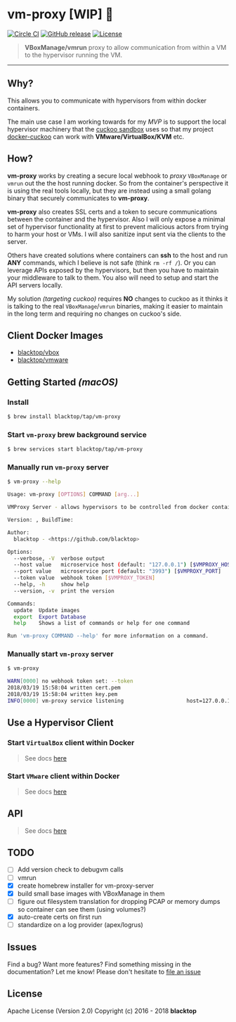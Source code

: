 # vm-proxy [WIP] :construction:

[![Circle CI](https://circleci.com/gh/blacktop/vm-proxy.png?style=shield)](https://circleci.com/gh/blacktop/vm-proxy) [![GitHub release](https://img.shields.io/github/release/blacktop/vm-proxy.svg)](https://github.com/https://github.com/blacktop/vm-proxy/releases/releases) [![License](https://img.shields.io/badge/licence-Apache%202.0-blue.svg)](LICENSE)

> **VBoxManage/vmrun** proxy to allow communication from within a VM to the hypervisor running the VM.

---

## Why?

This allows you to communicate with hypervisors from within docker containers.

The main use case I am working towards for my _MVP_ is to support the local hypervisor machinery that the [cuckoo sandbox](https://github.com/cuckoosandbox/cuckoo/tree/master/cuckoo/machinery) uses so that my project [docker-cuckoo](https://github.com/blacktop/docker-cuckoo) can work with **VMware/VirtualBox/KVM** etc.

## How?

**vm-proxy** works by creating a secure local webhook to _proxy_ `VBoxManage` or `vmrun` out the the host running docker. So from the container's perspective it is using the real tools locally, but they are instead using a small golang binary that securely communicates to **vm-proxy**.

**vm-proxy** also creates SSL certs and a token to secure communications between the container and the hypervisor. Also I will only expose a minimal set of hypervisor functionality at first to prevent malicious actors from trying to harm your host or VMs. I will also sanitize input sent via the clients to the server.

Others have created solutions where containers can **ssh** to the host and run **ANY** commands, which I believe is not safe (think `rm -rf /`). Or you can leverage APIs exposed by the hypervisors, but then you have to maintain your middleware to talk to them. You also will need to setup and start the API servers locally.

My solution _(targeting cuckoo)_ requires **NO** changes to cuckoo as it thinks it is talking to the real `VBoxManage`/`vmrun` binaries, making it easier to maintain in the long term and requiring no changes on cuckoo's side.

## Client Docker Images

* [blacktop/vbox](https://github.com/blacktop/vm-proxy/blob/master/clients/vbox/README.md)
* [blacktop/vmware](https://github.com/blacktop/vm-proxy/blob/master/clients/vmware/README.md)

## Getting Started _(macOS)_

### Install

```sh
$ brew install blacktop/tap/vm-proxy
```

### Start `vm-proxy` brew background service

```sh
$ brew services start blacktop/tap/vm-proxy
```

### Manually run `vm-proxy` server

```sh
$ vm-proxy --help
```

```sh
Usage: vm-proxy [OPTIONS] COMMAND [arg...]

VMProxy Server - allows hypervisors to be controlled from docker containers

Version: , BuildTime:

Author:
  blacktop - <https://github.com/blacktop>

Options:
  --verbose, -V  verbose output
  --host value   microservice host (default: "127.0.0.1") [$VMPROXY_HOST]
  --port value   microservice port (default: "3993") [$VMPROXY_PORT]
  --token value  webhook token [$VMPROXY_TOKEN]
  --help, -h     show help
  --version, -v  print the version

Commands:
  update  Update images
  export  Export Database
  help    Shows a list of commands or help for one command

Run 'vm-proxy COMMAND --help' for more information on a command.
```

### Manually start `vm-proxy` server

```sh
$ vm-proxy

WARN[0000] no webhook token set: --token
2018/03/19 15:58:04 written cert.pem
2018/03/19 15:58:04 written key.pem
INFO[0000] vm-proxy service listening                    host=127.0.0.1 port=3993 token=
```

## Use a Hypervisor Client

### Start `VirtualBox` client within Docker

> See docs [here](https://github.com/blacktop/vm-proxy/blob/master/clients/vbox/README.md)

### Start `VMware` client within Docker

> See docs [here](https://github.com/blacktop/vm-proxy/blob/master/clients/vmware/README.md)

## API

> See docs [here](https://github.com/blacktop/vm-proxy/blob/master/docs/api.md)

## TODO

* [ ] Add version check to debugvm calls
* [ ] vmrun
* [x] create homebrew installer for vm-proxy-server
* [x] build small base images with VBoxManage in them
* [ ] figure out filesystem translation for dropping PCAP or memory dumps so container can see them (using volumes?)
* [x] auto-create certs on first run
* [ ] standardize on a log provider (apex/logrus)

## Issues

Find a bug? Want more features? Find something missing in the documentation? Let me know! Please don't hesitate to [file an issue](https://github.com/blacktop/vm-proxy/issues/new)

## License

Apache License (Version 2.0) Copyright (c) 2016 - 2018 **blacktop**
